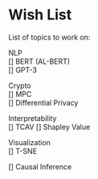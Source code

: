 # Wish List

List of topics to work on: 

NLP     
    [] BERT (AL-BERT)      
    [] GPT-3      

Crypto     
[] MPC      
[] Differential Privacy      

Interpretability     
[] TCAV 
[] Shapley Value

Visualization      
[] T-SNE   

[] Causal Inference    

